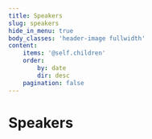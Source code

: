 ```yaml
---
title: Speakers
slug: speakers
hide_in_menu: true
body_classes: 'header-image fullwidth'
content:
    items: '@self.children'
    order:
        by: date
        dir: desc
    pagination: false
---
```


# Speakers
